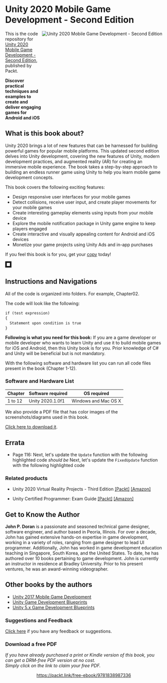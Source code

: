 


# Unity 2020 Mobile Game Development - Second Edition

<a href="https://www.packtpub.com/product/unity-2020-mobile-game-development-second-edition/9781838987336?utm_source=github&utm_medium=repository&utm_campaign=9781838987336"><img src="https://static.packt-cdn.com/products/9781838987336/cover/smaller" alt="Unity 2020 Mobile Game Development - Second Edition" height="256px" align="right"></a>

This is the code repository for [Unity 2020 Mobile Game Development - Second Edition](https://www.packtpub.com/product/unity-2020-mobile-game-development-second-edition/9781838987336?utm_source=github&utm_medium=repository&utm_campaign=9781838987336), published by Packt.

**Discover practical techniques and examples to create and deliver engaging games for Android and iOS**

## What is this book about?
Unity 2020 brings a lot of new features that can be harnessed for building powerful games for popular mobile platforms. This updated second edition delves into Unity development, covering the new features of Unity, modern development practices, and augmented reality (AR) for creating an immersive mobile experience. The book takes a step-by-step approach to building an endless runner game using Unity to help you learn mobile game development concepts.

This book covers the following exciting features: 
* Design responsive user interfaces for your mobile games
* Detect collisions, receive user input, and create player movements for your mobile games
* Create interesting gameplay elements using inputs from your mobile device
* Explore the mobile notification package in Unity game engine to keep players engaged
* Create interactive and visually appealing content for Android and iOS devices
* Monetize your game projects using Unity Ads and in-app purchases

If you feel this book is for you, get your [copy](https://www.amazon.com/dp/1838987339) today!

<a href="https://www.packtpub.com/?utm_source=github&utm_medium=banner&utm_campaign=GitHubBanner"><img src="https://raw.githubusercontent.com/PacktPublishing/GitHub/master/GitHub.png" alt="https://www.packtpub.com/" border="5" /></a>

## Instructions and Navigations
All of the code is organized into folders. For example, Chapter02.

The code will look like the following:
```
if (test expression)
{
  Statement upon condition is true
}
```

**Following is what you need for this book:**
If you are a game developer or mobile developer who wants to learn Unity and use it to build mobile games for iOS and Android, then this Unity book is for you. Prior knowledge of C# and Unity will be beneficial but is not mandatory.

With the following software and hardware list you can run all code files present in the book (Chapter 1-12).

### Software and Hardware List

| Chapter  | Software required                   | OS required                        |
| -------- | ------------------------------------| -----------------------------------|
| 1 to 12        | Unity 2020.1.0f1                    | Windows and Mac OS X |

We also provide a PDF file that has color images of the screenshots/diagrams used in this book. 

[Click here to download it](https://static.packt-cdn.com/downloads/9781838987336_ColorImages.pdf).

## Errata

* Page 116: Next, let's update the ```Update``` function with the following highlighted code _should be_ Next, let's update the ```FixedUpdate``` function with the following highlighted code

### Related products <Other books you may enjoy>
* Unity 2020 Virtual Reality Projects - Third Edition [[Packt]](https://www.packtpub.com/product/unity-2020-virtual-reality-projects-third-edition/9781839217333?utm_source=github&utm_medium=repository&utm_campaign=9781839217333) [[Amazon]](https://www.amazon.com/dp/1839217332)

* Unity Certified Programmer: Exam Guide [[Packt]](https://www.packtpub.com/product/unity-certified-programmer-exam-guide/9781838828424?utm_source=github&utm_medium=repository&utm_campaign=9781838828424) [[Amazon]](https://www.amazon.com/dp/1838828427)

## Get to Know the Author
**John P. Doran**
is a passionate and seasoned technical game designer, software engineer, and author based in Peoria, Illinois.
For over a decade, John has gained extensive hands-on expertise in game development, working in a variety of roles, ranging from game designer to lead UI programmer. Additionally, John has worked in game development education teaching in Singapore, South Korea, and the United States. To date, he has authored over 10 books pertaining to game development.
John is currently an instructor in residence at Bradley University. Prior to his present ventures, he was an award-winning videographer.


## Other books by the authors
* [Unity 2017 Mobile Game Development](https://www.packtpub.com/product/unity-2017-mobile-game-development/9781787288713?utm_source=github&utm_medium=repository&utm_campaign=9781787288713)
* [Unity Game Development Blueprints](https://www.packtpub.com/product/unity-game-development-blueprints/9781783553655?utm_source=github&utm_medium=repository&utm_campaign=9781783553655)
* [Unity 5.x Game Development Blueprints](https://www.packtpub.com/product/unity-5-x-game-development-blueprints/9781785883118?utm_source=github&utm_medium=repository&utm_campaign=9781785883118)

### Suggestions and Feedback
[Click here](https://docs.google.com/forms/d/e/1FAIpQLSdy7dATC6QmEL81FIUuymZ0Wy9vH1jHkvpY57OiMeKGqib_Ow/viewform) if you have any feedback or suggestions.
### Download a free PDF

 <i>If you have already purchased a print or Kindle version of this book, you can get a DRM-free PDF version at no cost.<br>Simply click on the link to claim your free PDF.</i>
<p align="center"> <a href="https://packt.link/free-ebook/9781838987336">https://packt.link/free-ebook/9781838987336 </a> </p>